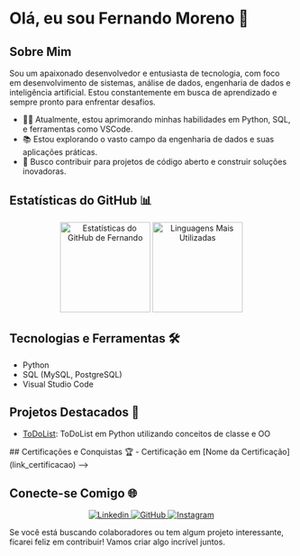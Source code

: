# Olá, eu sou Fernando Moreno 👋

## Sobre Mim

Sou um apaixonado desenvolvedor e entusiasta de tecnologia, com foco em desenvolvimento de sistemas, análise de dados, engenharia de dados e inteligência artificial. Estou constantemente em busca de aprendizado e sempre pronto para enfrentar desafios.

- 👨‍💻 Atualmente, estou aprimorando minhas habilidades em Python, SQL, e ferramentas como VSCode.
- 📚 Estou explorando o vasto campo da engenharia de dados e suas aplicações práticas.
- 🚀 Busco contribuir para projetos de código aberto e construir soluções inovadoras.

## Estatísticas do GitHub 📊

<div align="center">
    <img src="https://github-readme-stats.vercel.app/api?username=F-moreno&show_icons=true&theme=dark" alt="Estatísticas do GitHub de Fernando" height="160">
    <img src="https://github-readme-stats.vercel.app/api/top-langs/?username=F-moreno&layout=compact&theme=dark" alt="Linguagens Mais Utilizadas" height="160">
</div>

## Tecnologias e Ferramentas 🛠️

- Python
- SQL (MySQL, PostgreSQL)
- Visual Studio Code

## Projetos Destacados 🌟

- [ToDoList](https://github.com/F-moreno/ToDoList): ToDoList em Python utilizando conceitos de classe e OO

<!-- - [Projeto 2](link_projeto_2): Descrição do projeto e contribuições.-->
<!-->
## Certificações e Conquistas 🏆

- Certificação em [Nome da Certificação](link_certificacao)
-->
## Conecte-se Comigo 🌐

<p align="center">
  <a href="https://www.linkedin.com/in/moreno-fernando">
    <img src="https://skillicons.dev/icons?i=linkedin" alt="Linkedin">
  </a>
  <a href="https://github.com/F-moreno">
    <img src="https://skillicons.dev/icons?i=github" alt="GitHub">
  </a>
  <a href="https://www.instagram.com/dev_fermoreno/">
    <img src="https://skillicons.dev/icons?i=instagram" alt="Instagram">
  </a>
</p>

Se você está buscando colaboradores ou tem algum projeto interessante, ficarei feliz em contribuir! Vamos criar algo incrível juntos.
